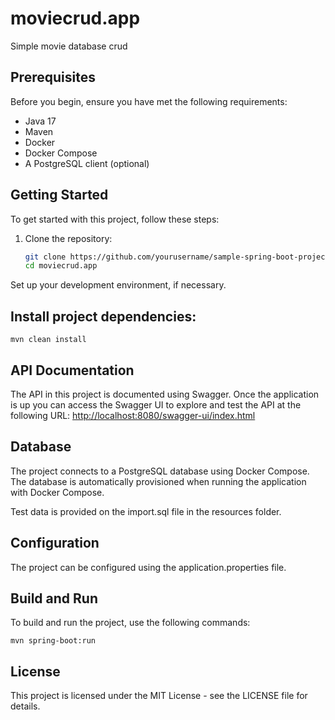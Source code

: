 # moviecrud.app
Simple movie database crud 

## Prerequisites

Before you begin, ensure you have met the following requirements:

- Java 17
- Maven
- Docker
- Docker Compose
- A PostgreSQL client (optional)

## Getting Started

To get started with this project, follow these steps:

1. Clone the repository:

   ```sh
   git clone https://github.com/yourusername/sample-spring-boot-project.git
   cd moviecrud.app
Set up your development environment, if necessary.

## Install project dependencies:

    mvn clean install

## API Documentation
The API in this project is documented using Swagger. Once the application is up you can access the Swagger UI to explore and test the API at the following URL:
[http://localhost:8080/swagger-ui/index.html](http://localhost:8080/swagger-ui/index.html)


## Database
The project connects to a PostgreSQL database using Docker Compose. The database is automatically provisioned when running the application with Docker Compose.

Test data is provided on the import.sql file in the resources folder.

## Configuration
The project can be configured using the application.properties file.

## Build and Run
To build and run the project, use the following commands:

    mvn spring-boot:run


## License
This project is licensed under the MIT License - see the LICENSE file for details.
